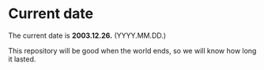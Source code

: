 # Current date

The current date is **2003.12.26.** (YYYY.MM.DD.)

This repository will be good when the world ends, so we will know how long it lasted.